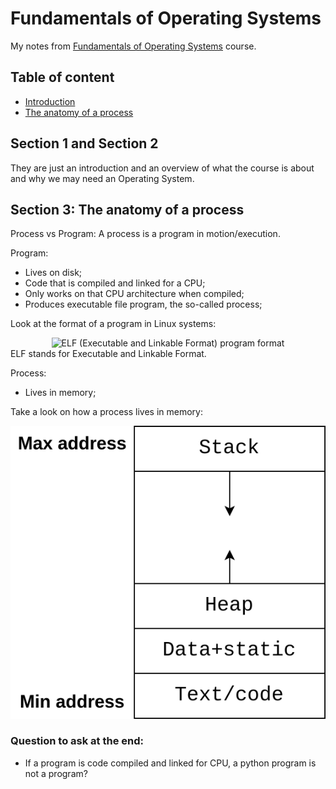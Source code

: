 # Fundamentals of Operating Systems

My notes from [Fundamentals of Operating Systems](https://www.udemy.com/course/fundamentals-of-operating-systems) course.

## Table of content
* [Introduction](#section-1-and-section-2)
* [The anatomy of a process](#section-3-the-anatomy-of-a-process)

## Section 1 and Section 2

They are just an introduction and an overview of what the course is about and why we may need an Operating System.

## Section 3: The anatomy of a process

Process vs Program: A process is a program in motion/execution.

Program:
* Lives on disk;
* Code that is compiled and linked for a CPU;
* Only works on that CPU architecture when compiled;
* Produces executable file program, the so-called process;

Look at the format of a program in Linux systems:  
<div align="center">
  <img src="https://upload.wikimedia.org/wikipedia/commons/thumb/7/77/Elf-layout--en.svg/800px-Elf-layout--en.svg.png" alt="ELF (Executable and Linkable Format) program format" width="300">
</div>
ELF stands for Executable and Linkable Format.

Process:
* Lives in memory;

Take a look on how a process lives in memory:  
<div align="center">
  <img src="images/process_anatomy.drawio.svg" alt="Anatomy of a process">
</div>


### Question to ask at the end:
- If a program is code compiled and linked for CPU, a python program is not a program?